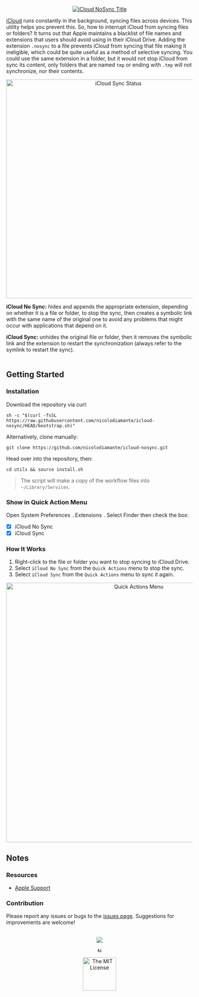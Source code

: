 <p align="center"><a href="#"><img src="https://user-images.githubusercontent.com/48920263/110962274-1605ca80-8351-11eb-8e71-c3b43d6e48fd.png" draggable="false" ondragstart="return false;" alt="iCloud NoSync Title" title="iCloud NoSync" /></a></p>

[iCloud][apple-icloud] runs constantly in the background, syncing files across
devices. This utility helps you prevent this. So, how to interrupt iCloud from
syncing files or folders? It turns out that Apple maintains a blacklist of file
names and extensions that users should avoid using in their iCloud Drive. Adding
the extension `.nosync` to a file prevents iCloud from syncing that file making
it ineligible, which could be quite useful as a method of selective syncing.
You could use the same extension in a folder, but it would not stop iCloud from
sync its content, only folders that are named `tmp` or ending with `.tmp` will
not synchronize, nor their contents.

<p align="center"><a href="#"><img src="https://user-images.githubusercontent.com/48920263/110946875-b9e67a80-833f-11eb-806b-5252af874b8e.png" draggable="false" ondragstart="return false;" alt="iCloud Sync Status" title="iCloud Sync Status" width="590px" /></a></p>

**iCloud No Sync:** hides and appends the appropriate extension, depending on
whether it is a file or folder, to stop the sync, then creates a symbolic
link with the same name of the original one to avoid any problems that might
occur with applications that depend on it.

**iCloud Sync:** unhides the original file or folder, then it removes the
symbolic link and the extension to restart the synchronization (always
refer to the symlink to restart the sync).<br/><br/>

## Getting Started

### Installation

Download the repository via curl:

```shell
sh -c "$(curl -fsSL https://raw.githubusercontent.com/nicolodiamante/icloud-nosync/HEAD/bootstrap.sh)"
```

Alternatively, clone manually:

```shell
git clone https://github.com/nicolodiamante/icloud-nosync.git
```

Head over into the repository, then:

```shell
cd utils && source install.sh
```

> The script will make a copy of the workflow files into `~/Library/Services`.

### Show in Quick Action Menu

Open System Preferences <a href="#"><img src="https://user-images.githubusercontent.com/48920263/113451325-0df5f380-9402-11eb-80ea-cf4140340ab4.png" draggable="false" ondragstart="return false;" alt="Arrow" title="Arrow" width="5.4px" /></a> Extensions <a href="#"><img src="https://user-images.githubusercontent.com/48920263/113451325-0df5f380-9402-11eb-80ea-cf4140340ab4.png" draggable="false" ondragstart="return false;" alt="Arrow" title="Arrow" width="5.4px" /></a> Select Finder then check the box:

- [x] iCloud No Sync
- [x] iCloud Sync

### How It Works

1. Right-click to the file or folder you want to stop syncing to iCloud Drive.
2. Select `iCloud No Sync` from the `Quick Actions` menu to stop the sync.
3. Select `iCloud Sync` from the `Quick Actions` menu to sync it again.

<p align="center"><a href="#"><img src="https://user-images.githubusercontent.com/48920263/110946959-d5518580-833f-11eb-9eca-f7f8134e2cc9.png" draggable="false" ondragstart="return false;" alt="Quick Actions Menu" title="Quick Actions Menu" width="700px" /></a></p>

## Notes
### Resources

- [Apple Support][apple-guide]

### Contribution

Please report any issues or bugs to the [issues page][issues]. Suggestions for
improvements are welcome!<br/><br/>

<p align="center"><a href="#"><img src="https://user-images.githubusercontent.com/48920263/113406768-5a164900-93ac-11eb-94a7-09377a52bf53.png" draggable="false" ondragstart="return false;" /></a></p>

<p align="center"><a href="https://nicolodiamante.com" target="_blank"><img src="https://user-images.githubusercontent.com/48920263/113433823-31a84200-93e0-11eb-9ffb-9111b389ef2f.png" draggable="false" ondragstart="return false;" alt="Nicol&#242; Diamante Portfolio" title="Nicol&#242; Diamante" width="11px" /></a></p>

<p align="center"><a href="https://github.com/nicolodiamante/icloud-nosync/blob/main/LICENSE.md" target="_blank"><img src="https://user-images.githubusercontent.com/48920263/110947109-06ca5100-8340-11eb-99cf-8d245044b8a3.png" draggable="false" ondragstart="return false;" alt="The MIT License" title="The MIT License (MIT)" width="90px" /></a></p>

<!-- Link labels: -->
[apple-icloud]: https://www.apple.com/icloud/
[apple-guide]: https://support.apple.com/guide/mac-help/get-file-folder-and-disk-information-on-mac-mchlp1774/11.0/mac/11.0
[issues]: https://github.com/nicolodiamante/icloud-nosync/issues
